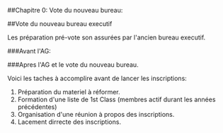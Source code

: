 ##Chapitre 0: Vote du nouveau bureau:

##Vote du nouveau bureau executif

Les préparation pré-vote son assurées par l'ancien bureau executif.

###Avant l'AG:


###Apres l'AG et le vote du nouveau bureau.

Voici les taches à accomplire avant de lancer les inscriptions:

1. Préparation du materiel à réformer.
3. Formation d'une liste de 1st Class (membres actif durant les années précédentes)
4. Organisation d'une réunion à propos des inscriptions.
2. Lacement dirrecte des inscriptions. 

